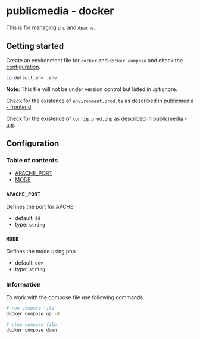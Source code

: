 # publicmedia - docker

This is for managing `php` and `Apache`.

## Getting started

Create an environment file for `docker` and `docker compose` and check the [configuration](#configuration).

```bash
cp default.env .env
```

**Note**: This file will not be under version control but listed in .gitignore.

Check for the existence of `environment.prod.ts` as described in [publicmedia - frontend](./frontend).

Check for the existence of `config.prod.php` as described in [publicmedia - api](./api).

## Configuration

### Table of contents

* [APACHE_PORT](#apache_port)
* [MODE](#mode)

### `APACHE_PORT`

Defines the port for APCHE

* default: `80`
* type: `string`

### `MODE`

Defines the mode using php

* default: `dev`
* type: `string`

### Information

To work with the compose file use following commands.

```bash
# run compose file
docker compose up -d

# stop compose file
docker compose down
```
